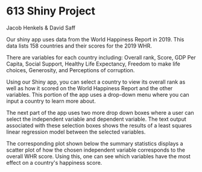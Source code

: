 # 613 Shiny Project
Jacob Henkels &amp; David Saff

Our shiny app uses data from the World Happiness Report in 2019. This data lists 158 countries and their scores for the 2019 WHR.

There are variables for each country including: Overall rank, Score, GDP Per Capita, Social Support, Healthy Life Expectancy, Freedom to make life choices, Generosity,
and Perceptions of corruption.

Using our Shiny app, you can select a country to view its overall rank as well as how it scored on the World Happiness Report and the other variables. 
This portion of the app uses a drop-down menu where you can input a country to learn more about.

The next part of the app uses two more drop down boxes where a user can select the independent variable and dependent variable. The text output associated with these selection boxes shows the results of a least squares linear regression model between the selected variables.

The corresponding plot shown below the summary statistics  displays a scatter plot of how the chosen independent variable corresponds to the overall WHR score. Using this, one can see which variables have the most effect on a country's happiness score.

